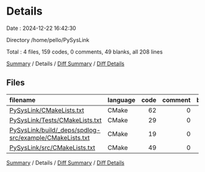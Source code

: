 # Details

Date : 2024-12-22 16:42:30

Directory /home/pello/PySysLink

Total : 4 files,  159 codes, 0 comments, 49 blanks, all 208 lines

[Summary](results.md) / Details / [Diff Summary](diff.md) / [Diff Details](diff-details.md)

## Files
| filename | language | code | comment | blank | total |
| :--- | :--- | ---: | ---: | ---: | ---: |
| [PySysLink/CMakeLists.txt](/PySysLink/CMakeLists.txt) | CMake | 62 | 0 | 25 | 87 |
| [PySysLink/Tests/CMakeLists.txt](/PySysLink/Tests/CMakeLists.txt) | CMake | 29 | 0 | 8 | 37 |
| [PySysLink/build/_deps/spdlog-src/example/CMakeLists.txt](/PySysLink/build/_deps/spdlog-src/example/CMakeLists.txt) | CMake | 19 | 0 | 5 | 24 |
| [PySysLink/src/CMakeLists.txt](/PySysLink/src/CMakeLists.txt) | CMake | 49 | 0 | 11 | 60 |

[Summary](results.md) / Details / [Diff Summary](diff.md) / [Diff Details](diff-details.md)